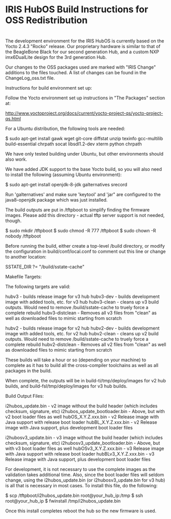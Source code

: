 #
# IRIS HubOS Build Instructions for OSS Redistribution
#

The development environment for the IRIS HubOS is currently based on the
Yocto 2.4.3 "Rocko" release.  Our proprietary hardware is similar to that
of the BeagleBone Black for our second generation Hub, and a custom
NXP imx6DualLite design for the 3rd generation Hub.

Our changes to the OSS packages used are marked with "IRIS Change" additions
to the files touched.  A list of changes can be found in the ChangeLog_oss.txt
file.



Instructions for build environment set up:

Follow the Yocto environment set up instructions in "The Packages" section at:

http://www.yoctoproject.org/docs/current/yocto-project-qs/yocto-project-qs.html

For a Ubuntu distribution, the following tools are needed:

$ sudo apt-get install gawk wget git-core diffstat unzip texinfo gcc-multilib \
build-essential chrpath socat libsdl1.2-dev xterm python chrpath

We have only tested building under Ubuntu, but other environments should
also work.

We have added JDK support to the base Yocto build, so you will also
need to install the following (assuming Ubuntu environment):

$ sudo apt-get install openjdk-8-jdk galternatives srecord

Run 'galternatives' and make sure 'keytool' and 'jar" are configured to the
java8-openjdk package which was just installed.

The build outputs are put in /tftpboot to simplify finding the firmware
images.  Please add this directory - actual tftp server support is not needed,
though.

$ sudo mkdir /tftpboot
$ sudo chmod -R 777 /tftpboot
$ sudo chown -R nobody /tftpboot

Before running the build, either create a top-level /build directory, or modify
the configuration in build/conf/local.conf to comment out this line or change
to another location:

SSTATE_DIR ?= "/build/sstate-cache"



Makefile Targets:

The following targets are valid:

hubv3           - builds release image for v3 hub
hubv3-dev       - builds development image with added tools, etc. for v3 hub
hubv3-clean     - cleans up v3 build outputs. Would need to remove
                  /build/sstate-cache to truely force a complete rebuild
hubv3-distclean - Removes all v3 files from "clean" as well as downloaded files
                  to mimic starting from scratch

hubv2           - builds release image for v2 hub
hubv2-dev       - builds development image with added tools, etc. for v2 hub
hubv2-clean     - cleans up v2 build outputs. Would need to remove
                  /build/sstate-cache to truely force a complete rebuild
hubv2-distclean - Removes all v2 files from "clean" as well as downloaded files
                  to mimic starting from scratch


These builds will take a hour or so (depending on your machine) to complete
as it has to build all the cross-compiler toolchains as well as all packages
in the build.

When complete, the outputs will be in build-ti/tmp/deploy/images for v2
hub builds, and build-fsl/tmp/deploy/images for v3 hub builds.



Build Output Files:

i2hubos_update.bin - v2 image without the build header (which includes
                     checksum, signature, etc)
i2hubos_update_bootloader.bin - Above, but with v2 boot loader files as well
hubOS_X.Y.Z.xxx.bin - v2 Release image with Java support with release boot
                      loader
hubBL_X.Y.Z.xxx.bin - v2 Release image with Java support, plus development
                      boot loader files

i2hubosv3_update.bin - v3 image without the build header (which includes
                       checksum, signature, etc)
i2hubosv3_update_bootloader.bin - Above, but with v3 boot loader files as well
hubOSv3_X.Y.Z.xxx.bin - v3 Release image with Java support with release boot
                        loader
hubBLv3_X.Y.Z.xxx.bin - v3 Release image with Java support, plus development
                        boot loader files


For development, it is not necessary to use the complete images as the
validation takes additional time.  Also, since the boot loader files will
seldom change, using the i2hubos_update.bin (or i2hubosv3_update.bin for v3
hub) is all that is necessary in most cases.   To install this file, do the
following:


$ scp /tftpboot/i2hubos_update.bin root@your_hub_ip:/tmp
$ ssh root@your_hub_ip
$ fwinstall /tmp/i2hubos_update.bin

Once this install completes reboot the hub so the new firmware is used.

